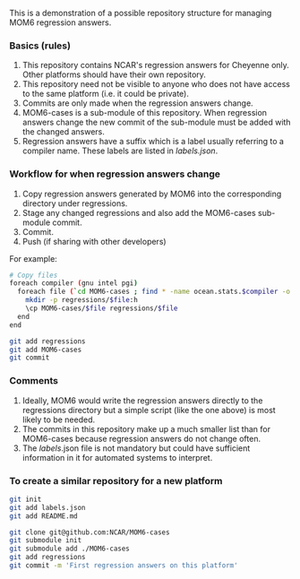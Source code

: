 This is a demonstration of a possible repository structure for managing MOM6 regression answers.

### Basics (rules)
1. This repository contains NCAR's regression answers for Cheyenne only. Other platforms should have their own repository.
2. This repository need not be visible to anyone who does not have access to the same platform (i.e. it could be private).
3. Commits are only made when the regression answers change.
4. MOM6-cases is a sub-module of this repository. When regression answers change the new commit of the sub-module must be added with the changed answers.
5. Regression answers have a suffix which is a label usually referring to a compiler name. These labels are listed in _labels.json_.

### Workflow for when regression answers change
1. Copy regression answers generated by MOM6 into the corresponding directory under regressions.
2. Stage any changed regressions and also add the MOM6-cases sub-module commit.
3. Commit.
4. Push (if sharing with other developers)

For example:
```bash
# Copy files
foreach compiler (gnu intel pgi)
  foreach file (`cd MOM6-cases ; find * -name ocean.stats.$compiler -o -name seaice.stats.$compiler`)
    mkdir -p regressions/$file:h
    \cp MOM6-cases/$file regressions/$file
  end
end

git add regressions
git add MOM6-cases
git commit
```

### Comments
1. Ideally, MOM6 would write the regression answers directly to the regressions directory but a simple script (like the one above) is most likely to be needed.
2. The commits in this repository make up a much smaller list than for MOM6-cases because regression answers do not change often.
3. The _labels_.json file is not mandatory but could have sufficient information in it for automated systems to interpret.

### To create a similar repository for a new platform
```bash
git init
git add labels.json
git add README.md

git clone git@github.com:NCAR/MOM6-cases
git submodule init
git submodule add ./MOM6-cases
git add regressions
git commit -m 'First regression answers on this platform'
```
